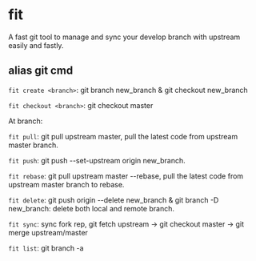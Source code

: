 # fit
A fast git tool to manage and sync your develop branch with upstream easily and fastly.

## alias git cmd

`fit create <branch>`: git branch new_branch & git checkout new_branch

`fit checkout <branch>`: git checkout master

At branch:

`fit pull`: git pull upstream master, pull the latest code from upstream master branch.

`fit push`: git push --set-upstream origin new_branch.

`fit rebase`: git pull upstream master --rebase, pull the latest code from upstream master branch to rebase.

`fit delete`: git push origin --delete new_branch & git branch -D new_branch: delete both local and remote branch.

`fit sync`: sync fork rep, git fetch upstream -> git checkout master -> git merge upstream/master

`fit list`: git branch -a
